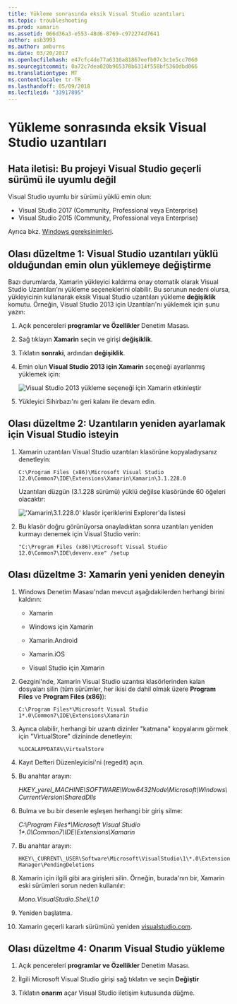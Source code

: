 ```yaml
---
title: Yükleme sonrasında eksik Visual Studio uzantıları
ms.topic: troubleshooting
ms.prod: xamarin
ms.assetid: 066d36a3-e553-48d6-8769-c972274d7641
author: asb3993
ms.author: amburns
ms.date: 03/20/2017
ms.openlocfilehash: e47cfc4de77a6310a81867eefb07c3c1e5cc7060
ms.sourcegitcommit: 0a72c7dea020b965378b6314f558bf5360dbd066
ms.translationtype: MT
ms.contentlocale: tr-TR
ms.lasthandoff: 05/09/2018
ms.locfileid: "33917895"
---
```

# <a name="missing-visual-studio-extensions-after-installation"></a>Yükleme sonrasında eksik Visual Studio uzantıları

## <a name="error-message-this-project-is-incompatible-with-the-current-edition-of-visual-studio"></a>Hata iletisi: Bu projeyi Visual Studio geçerli sürümü ile uyumlu değil

Visual Studio uyumlu bir sürümü yüklü emin olun:

-   Visual Studio 2017 (Community, Professional veya Enterprise)
-   Visual Studio 2015 (Community, Professional veya Enterprise)

Ayrıca bkz. [Windows gereksinimleri](~/cross-platform/get-started/requirements.md#windows).

## <a name="possible-fix-1-change-the-installation-to-make-sure-the-visual-studio-extensions-are-installed"></a>Olası düzeltme 1: Visual Studio uzantıları yüklü olduğundan emin olun yüklemeye değiştirme

Bazı durumlarda, Xamarin yükleyici kaldırma onay otomatik olarak Visual Studio Uzantıları'nı yükleme seçeneklerini olabilir. Bu sorunun nedeni olursa, yükleyicinin kullanarak eksik Visual Studio uzantıları yükleme **değişiklik** komutu. Örneğin, Visual Studio 2013 için Uzantıları'nı yüklemek için şunu yazın:

1. Açık pencereleri **programlar ve Özellikler** Denetim Masası.

2. Sağ tıklayın **Xamarin** seçin ve girişi **değişiklik**.

3. Tıklatın **sonraki**, ardından **değişiklik**.

4. Emin olun **Visual Studio 2013 için Xamarin** seçeneği ayarlanmış yüklemek için:

    ![](missing-vs-extensions-images/installer.png "Visual Studio 2013 yükleme seçeneği için Xamarin etkinleştir")

5. Yükleyici Sihirbazı'nı geri kalanı ile devam edin.

## <a name="possible-fix-2-ask-visual-studio-to-set-up-the-extensions-again"></a>Olası düzeltme 2: Uzantıların yeniden ayarlamak için Visual Studio isteyin

1. Xamarin uzantıları Visual Studio uzantıları klasörüne kopyaladıysanız denetleyin:

    `C:\Program Files (x86)\Microsoft Visual Studio 12.0\Common7\IDE\Extensions\Xamarin\Xamarin\3.1.228.0`

    Uzantıları düzgün (3.1.228 sürümü) yüklü değilse klasöründe 60 öğeleri olacaktır:


    ![](missing-vs-extensions-images/folder.png "'Xamarin\3.1.228.0' klasör içeriklerini Explorer'da listesi")

2. Bu klasör doğru görünüyorsa onayladıktan sonra uzantıları yeniden kurmayı denemek için Visual Studio verin:

    `"C:\Program Files (x86)\Microsoft Visual Studio 12.0\Common7\IDE\devenv.exe" /setup`

## <a name="possible-fix-3-try-a-fresh-reinstall-of-xamarin"></a>Olası düzeltme 3: Xamarin yeni yeniden deneyin

1.  Windows Denetim Masası'ndan mevcut aşağıdakilerden herhangi birini kaldırın:

    *   Xamarin

    *   Windows için Xamarin

    *   Xamarin.Android

    *   Xamarin.iOS

    *   Visual Studio için Xamarin

2.  Gezgini'nde, Xamarin Visual Studio uzantısı klasörlerinden kalan dosyaları silin (tüm sürümler, her ikisi de dahil olmak üzere **Program Files** ve **Program Files (x86)**):

    `C:\Program Files*\Microsoft Visual Studio 1*.0\Common7\IDE\Extensions\Xamarin`

3.  Ayrıca olabilir, herhangi bir uzantı dizinler "katmana" kopyalarını görmek için "VirtualStore" dizininde denetleyin:

    `%LOCALAPPDATA%\VirtualStore`

4.  Kayıt Defteri Düzenleyicisi'ni (regedit) açın.

5.  Bu anahtar arayın:

    _HKEY\_yerel\_MACHINE\SOFTWARE\Wow6432Node\Microsoft\Windows\CurrentVersion\SharedDlls_

6.  Bulma ve bu bir desenle eşleşen herhangi bir giriş silme:

    _C:\Program Files\*\Microsoft Visual Studio 1\*.0\Common7\IDE\Extensions\Xamarin_

7.  Bu anahtar arayın:

    `HKEY\_CURRENT\_USER\Software\Microsoft\VisualStudio\1\*.0\ExtensionManager\PendingDeletions`

8.  Xamarin için ilgili gibi ara girişleri silin. Örneğin, burada'nın bir, Xamarin eski sürümleri sorun neden kullanılır:

    _Mono.VisualStudio.Shell,1.0_

9.  Yeniden başlatma.

10.  Xamarin geçerli kararlı sürümünü yeniden [visualstudio.com](https://visualstudio.com/xamarin).

## <a name="possible-fix-4-repair-visual-studio-installation"></a>Olası düzeltme 4: Onarım Visual Studio yükleme

1.  Açık pencereleri **programlar ve Özellikler** Denetim Masası.

2.  İlgili Microsoft Visual Studio girişi sağ tıklatın ve seçin **Değiştir**

3.  Tıklatın **onarım** açar Visual Studio iletişim kutusunda düğme.
